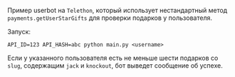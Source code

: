Пример userbot на `Telethon`, который использует нестандартный метод
`payments.getUserStarGifts` для проверки подарков у пользователя.

Запуск:

```
API_ID=123 API_HASH=abc python main.py <username>
```

Если у указанного пользователя есть не меньше шести подарков со `slug`,
содержащим `jack` и `knockout`, бот выведет сообщение об успехе.
